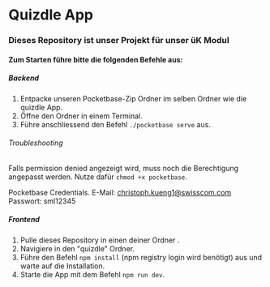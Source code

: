 # Quizdle App

### Dieses Repository ist unser Projekt für unser üK Modul

#### Zum Starten führe bitte die folgenden Befehle aus:

##### Backend
1. Entpacke unseren Pocketbase-Zip Ordner im selben Ordner wie die quizdle App.
2. Öffne den Ordner in einem Terminal.
3. Führe anschliessend den Befehl `./pocketbase serve` aus.

###### Troubleshooting
Falls permission denied angezeigt wird, muss noch die Berechtigung angepasst werden. Nutze dafür `chmod +x pocketbase`.

Pocketbase Credentials.
E-Mail: christoph.kueng1@swisscom.com 
Passwort: sml12345

##### Frontend
1. Pulle dieses Repository in einen deiner Ordner .
2. Navigiere in den "quizdle" Ordner.
3. Führe den Befehl `npm install` (npm registry login wird benötigt) aus und warte auf die Installation.
4. Starte die App mit dem Befehl `npm run dev`.